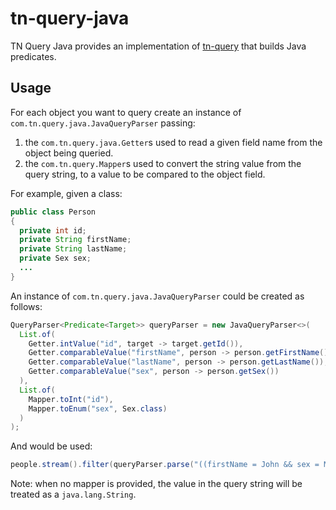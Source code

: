 # tn-query-java

TN Query Java provides an implementation of [tn-query](https://github.com/nickersan/tn-query#readme) that builds Java predicates.

## Usage

For each object you want to query create an instance of `com.tn.query.java.JavaQueryParser` passing:

1. the `com.tn.query.java.Getter`s used to read a given field name from the object being queried.
2. the `com.tn.query.Mapper`s used to convert the string value from the query string, to a value to be compared to the object field.

For example, given a class:
```java
public class Person
{
  private int id;
  private String firstName;
  private String lastName;
  private Sex sex;
  ...
}
```

An instance of `com.tn.query.java.JavaQueryParser` could be created as follows:
```java
QueryParser<Predicate<Target>> queryParser = new JavaQueryParser<>(
  List.of(
    Getter.intValue("id", target -> target.getId()),
    Getter.comparableValue("firstName", person -> person.getFirstName()),
    Getter.comparableValue("lastName", person -> person.getLastName()),
    Getter.comparableValue("sex", person -> person.getSex())
  ),
  List.of(
    Mapper.toInt("id"),
    Mapper.toEnum("sex", Sex.class)
  )
);
```

And would be used:
```java
people.stream().filter(queryParser.parse("((firstName = John && sex = MALE) || (firstName = Jane && sex = FEMALE)) && lastName = Smith")).collect(toList());
```

Note: when no mapper is provided, the value in the query string will be treated as a `java.lang.String`.